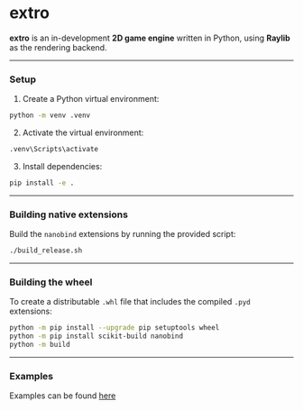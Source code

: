 # extro

**extro** is an in-development **2D game engine** written in Python, using **Raylib** as the rendering backend.

---

### Setup

1. Create a Python virtual environment:

```bash
python -m venv .venv
```

2. Activate the virtual environment:

```bash
.venv\Scripts\activate
```

3. Install dependencies:

```bash
pip install -e .
```

---

### Building native extensions

Build the `nanobind` extensions by running the provided script:

```bash
./build_release.sh
```

---

### Building the wheel

To create a distributable `.whl` file that includes the compiled `.pyd` extensions:

```bash
python -m pip install --upgrade pip setuptools wheel
python -m pip install scikit-build nanobind
python -m build
```

---

### Examples

Examples can be found [here](https://github.com/Lanred-Dev/extro/tree/main/examples)
